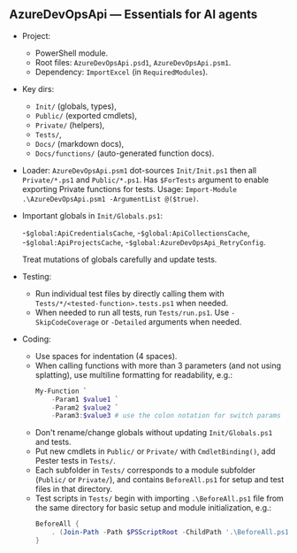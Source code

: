 ## AzureDevOpsApi — Essentials for AI agents

- Project:

    - PowerShell module.
    - Root files: `AzureDevOpsApi.psd1`, `AzureDevOpsApi.psm1`.
    - Dependency: `ImportExcel` (in `RequiredModules`).

- Key dirs:

    - `Init/` (globals, types),
    - `Public/` (exported cmdlets),
    - `Private/` (helpers),
    - `Tests/`,
    - `Docs/` (markdown docs),
    - `Docs/functions/` (auto-generated function docs).

- Loader: `AzureDevOpsApi.psm1` dot-sources `Init/Init.ps1` then all `Private/*.ps1` and `Public/*.ps1`.
  Has `$ForTests` argument to enable exporting Private functions for tests. Usage:
  `Import-Module .\AzureDevOpsApi.psm1 -ArgumentList @($true)`.

- Important globals in `Init/Globals.ps1`:

    -`$global:ApiCredentialsCache`,
    -`$global:ApiCollectionsCache`,
    -`$global:ApiProjectsCache`,
    -`$global:AzureDevOpsApi_RetryConfig`.

    Treat mutations of globals carefully and update tests.

- Testing:

    - Run individual test files by directly calling them with `Tests/*/<tested-function>.tests.ps1`
      when needed.
    - When needed to run all tests, run `Tests/run.ps1`. Use `-SkipCodeCoverage` or `-Detailed`
      arguments when needed.

- Coding:

    - Use spaces for indentation (4 spaces).
    - When calling functions with more than 3 parameters (and not using splatting), use multiline
      formatting for readability, e.g.:
      ```powershell
      My-Function `
          -Param1 $value1 `
          -Param2 $value2 `
          -Param3:$value3 # use the colon notation for switch params
      ```
    - Don't rename/change globals without updating `Init/Globals.ps1` and tests.
    - Put new cmdlets in `Public/` or `Private/` with `CmdletBinding()`, add Pester tests in `Tests/`.
    - Each subfolder in `Tests/` corresponds to a module subfolder (`Public/` or `Private/`),
      and contains `BeforeAll.ps1` for setup and test files in that directory.
    - Test scripts in `Tests/` begin with importing `.\BeforeAll.ps1` file from the same directory for
      basic setup and module initialization, e.g.:
        ```powershell
        BeforeAll {
            . (Join-Path -Path $PSScriptRoot -ChildPath '.\BeforeAll.ps1')
        }
        ```

